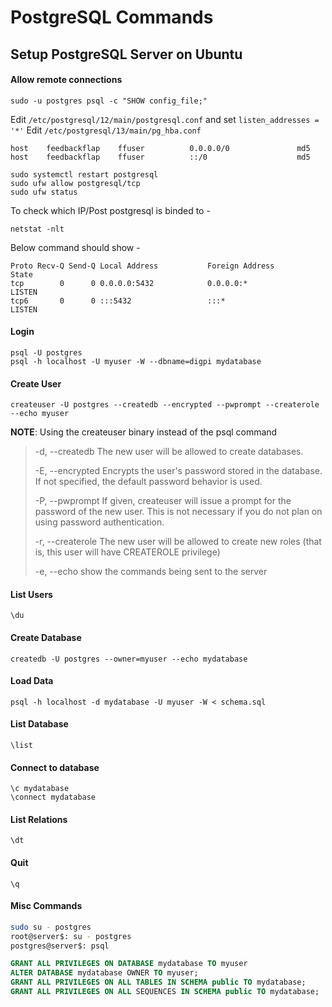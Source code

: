 # PostgreSQL Commands

## Setup PostgreSQL Server on Ubuntu

#### Allow remote connections

```
sudo -u postgres psql -c "SHOW config_file;"
```
Edit `/etc/postgresql/12/main/postgresql.conf` and set `listen_addresses = '*'`
Edit `/etc/postgresql/13/main/pg_hba.conf` 

```
host    feedbackflap    ffuser          0.0.0.0/0               md5
host    feedbackflap    ffuser          ::/0                    md5
```

```
sudo systemctl restart postgresql
sudo ufw allow postgresql/tcp
sudo ufw status
```

To check which IP/Post postgresql is binded to -
```
netstat -nlt
```

Below command should show -
```
Proto Recv-Q Send-Q Local Address           Foreign Address         State
tcp        0      0 0.0.0.0:5432            0.0.0.0:*               LISTEN
tcp6       0      0 :::5432                 :::*                    LISTEN
```

#### Login

```
psql -U postgres
psql -h localhost -U myuser -W --dbname=digpi mydatabase
```

#### Create User

```
createuser -U postgres --createdb --encrypted --pwprompt --createrole --echo myuser
```
**NOTE**: Using the createuser binary instead of the psql command

> -d, --createdb
> The new user will be allowed to create databases.
> 
> -E, --encrypted
> Encrypts the user's password stored in the database. If not specified, the default password behavior is used.
> 
> -P, --pwprompt
> If given, createuser will issue a prompt for the password of the new user. This is not necessary if you do not plan on using password authentication.
> 
> -r, --createrole
> The new user will be allowed to create new roles (that is, this user will have CREATEROLE privilege)
> 
> -e, --echo
> show the commands being sent to the server

#### List Users

```
\du
```

#### Create Database

```
createdb -U postgres --owner=myuser --echo mydatabase
```

#### Load Data

```
psql -h localhost -d mydatabase -U myuser -W < schema.sql
```


#### List Database

```
\list
```

#### Connect to database

```
\c mydatabase
\connect mydatabase
```

#### List Relations

```
\dt
```

#### Quit

```
\q
```





#### Misc Commands

```sh
sudo su - postgres
root@server$: su - postgres
postgres@server$: psql
```

```sql
GRANT ALL PRIVILEGES ON DATABASE mydatabase TO myuser    
ALTER DATABASE mydatabase OWNER TO myuser;
GRANT ALL PRIVILEGES ON ALL TABLES IN SCHEMA public TO mydatabase;
GRANT ALL PRIVILEGES ON ALL SEQUENCES IN SCHEMA public TO mydatabase;
```
